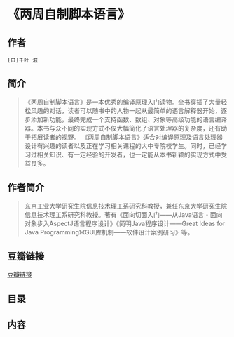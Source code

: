 《两周自制脚本语言》
=======================

## 作者
    [日]千叶 滋 
  
## 简介
> 《两周自制脚本语言》是一本优秀的编译原理入门读物。全书穿插了大量轻松风趣的对话，读者可以随书中的人物一起从最简单的语言解释器开始，逐步添加新功能，最终完成一个支持函数、数组、对象等高级功能的语言编译器。本书与众不同的实现方式不仅大幅简化了语言处理器的复杂度，还有助于拓展读者的视野。
>《两周自制脚本语言》适合对编译原理及语言处理器设计有兴趣的读者以及正在学习相关课程的大中专院校学生。同时，已经学习过相关知识、有一定经验的开发者，也一定能从本书新颖的实现方式中受益良多。

## 作者简介
> 东京工业大学研究生院信息技术理工系研究科教授，兼任东京大学研究生院信息技术理工系研究科教授。著有《面向切面入门——从Java语言・面向对象步入AspectJ语言程序设计》《简明Java程序设计——Great Ideas for Java Programming》《GUI库机制——软件设计案例研习》等。


## 豆瓣链接
[豆瓣链接](https://book.douban.com/subject/25908672/)

## 目录

## 内容
